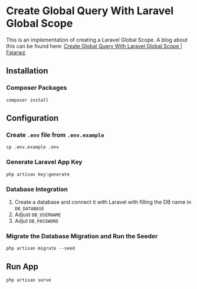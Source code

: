 # Create Global Query With Laravel Global Scope
This is an implementation of creating a Laravel Global Scope. A blog about this can be found here: [Create Global Query With Laravel Global Scope | Fajarwz](https://fajarwz.com/blog/create-global-query-with-laravel-global-scope).

## Installation

### Composer Packages 
```
composer install
```

## Configuration

### Create `.env` file from `.env.example`
```
cp .env.example .env
```

### Generate Laravel App Key
```
php artisan key:generate
```

### Database Integration
1. Create a database and connect it with Laravel with filling the DB name in `DB_DATABASE`
2. Adjust `DB_USERNAME`
3. Adjut `DB_PASSWORD`

### Migrate the Database Migration and Run the Seeder
```
php artisan migrate --seed
```

## Run App
```
php artisan serve
```